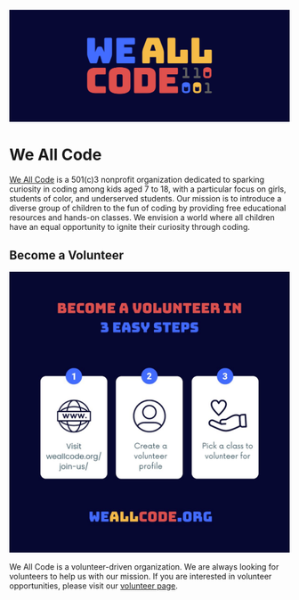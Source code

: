 ![We All Code](./profile.svg)

# We All Code

[We All Code](https://weallcode.org) is a 501(c\)3 nonprofit organization dedicated to sparking curiosity in coding among kids aged 7 to 18, with a particular focus on girls, students of color, and underserved students. Our mission is to introduce a diverse group of children to the fun of coding by providing free educational resources and hands-on classes. We envision a world where all children have an equal opportunity to ignite their curiosity through coding.

## Become a Volunteer

![Become a Volunteer](./become-a-volunteer.png)

We All Code is a volunteer-driven organization. We are always looking for volunteers to help us with our mission. If you are interested in volunteer opportunities, please visit our [volunteer page](https://weallcode.org/join-us/#volunteer).
